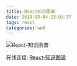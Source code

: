 ```yaml
---
title: React知识图谱
date: 2019-03-04 23:03:37
tags: react
categories: web
---
```



![React-知识图谱](/img/React-知识图谱.png)

在线连接: [React-知识图谱](https://www.processon.com/mindmap/5c74fae4e4b03334b52ab8a7)